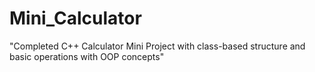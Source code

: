 # Mini_Calculator
"Completed C++ Calculator Mini Project with class-based structure and basic operations with OOP concepts"
